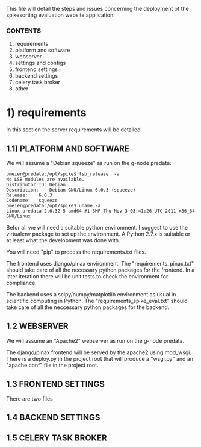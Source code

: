This file will detail the steps and issues concerning the deployment of the
spikesorting evaluation website application.

### CONTENTS ###

1. requirements
  1. platform and software
  2. webserver
2. settings and configs
  1. frontend settings
  2. backend settings
  3. celery task broker
3. other


# 1) requirements #

In this section the server requirements will be detailed.

## 1.1) PLATFORM AND SOFTWARE

We will assume a "Debian squeeze" as run on the g-node predata:

    pmeier@predata:/opt/spike$ lsb_release  -a
    No LSB modules are available.
    Distributor ID:	Debian
    Description:	Debian GNU/Linux 6.0.3 (squeeze)
    Release:	6.0.3
    Codename:	squeeze
    pmeier@predata:/opt/spike$ uname -a
    Linux predata 2.6.32-5-amd64 #1 SMP Thu Nov 3 03:41:26 UTC 2011 x86_64
    GNU/Linux

Befor all we will need a suitable python environment. I suggest to use the
virtualenv package to set up the environment. A Python 2.7.x is suitable or
at least what the development was done with.

You will need "pip" to process the requirements.txt files.

The frontend uses django/pinax environment. The "requirements_pinax.txt" should
take care of all the necessary python packages for the frontend. In a later
iteration there will be unit tests to check the environment for compliance.

The backend uses a scipy/numpy/matplotlib environment as usual in scientific
computing in Python. The "requirements_spike_eval.txt" should take care of
all the neccessary python packages for the backend.

## 1.2 WEBSERVER ##

We will assume an "Apache2" webserver as run on the g-node predata.

The django/pinax frontend will be served by the apache2 using mod_wsgi. There
is a deploy.py in the project root that will produce a "wsgi.py" and an
"apache.conf" file in the project root.

## 1.3 FRONTEND SETTINGS ##

There are two files

## 1.4 BACKEND SETTINGS ##

## 1.5 CELERY TASK BROKER ##
